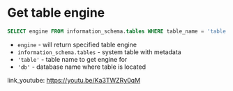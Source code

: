 # Get table engine

```sql
SELECT engine FROM information_schema.tables WHERE table_name = 'table' AND table_schema = 'db';
```

- `engine` - will return specified table engine
- `information_schema.tables` - system table with metadata
- `'table'` - table name to get engine for
- `'db'` - database name where table is located


link_youtube: https://youtu.be/Ka3TWZRy0qM
